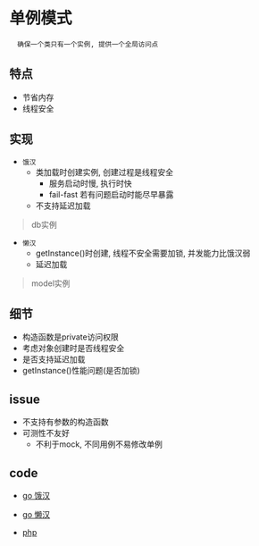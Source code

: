 # 单例模式

      确保一个类只有一个实例, 提供一个全局访问点

## 特点

- 节省内存
- 线程安全

## 实现

- `饿汉`
  - 类加载时创建实例, 创建过程是线程安全
    - 服务启动时慢, 执行时快
    - fail-fast 若有问题启动时能尽早暴露
  - 不支持延迟加载

> db实例

- `懒汉`
  - getInstance()时创建, 线程不安全需要加锁, 并发能力比饿汉弱
  - 延迟加载

> model实例

## 细节

- 构造函数是private访问权限
- 考虑对象创建时是否线程安全
- 是否支持延迟加载
- getInstance()性能问题(是否加锁)

## issue

- 不支持有参数的构造函数
- 可测性不友好
  - 不利于mock, 不同用例不易修改单例

## code

- [go 饿汉](../script/go/dp/singleton-hungry.go)
- [go 懒汉](../script/go/dp/singleton-lazy.go)

- [php](src/php_design_patterns/singleton/mysql_singleton.php)